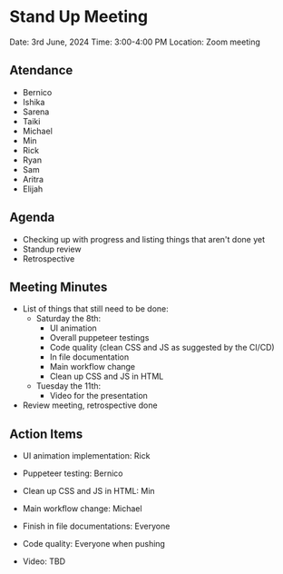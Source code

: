 # Stand Up Meeting
Date: 3rd June, 2024
Time: 3:00-4:00 PM
Location: Zoom meeting

## Atendance
- Bernico
- Ishika
- Sarena
- Taiki
- Michael
- Min
- Rick
- Ryan
- Sam
- Aritra
- Elijah

## Agenda
- Checking up with progress and listing things that aren't done yet
- Standup review
- Retrospective

## Meeting Minutes
- List of things that still need to be done:
  - Saturday the 8th:
      - UI animation
      - Overall puppeteer testings
      - Code quality (clean CSS and JS as suggested by the CI/CD)
      - In file documentation
      - Main workflow change
      - Clean up CSS and JS in HTML
  - Tuesday the 11th: 
      - Video for the presentation
- Review meeting, retrospective done

## Action Items
- UI animation implementation: Rick
- Puppeteer testing: Bernico
- Clean up CSS and JS in HTML: Min
- Main workflow change: Michael
- Finish in file documentations: Everyone
- Code quality: Everyone when pushing

- Video: TBD
